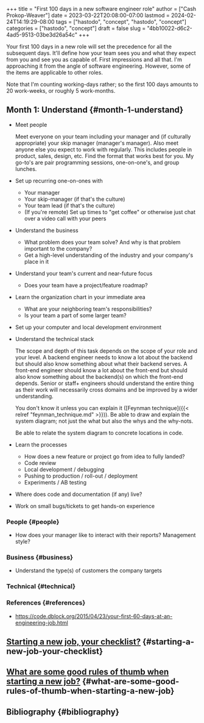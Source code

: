 +++
title = "First 100 days in a new software engineer role"
author = ["Cash Prokop-Weaver"]
date = 2023-03-22T20:08:00-07:00
lastmod = 2024-02-24T14:19:29-08:00
tags = ["hastodo", "concept", "hastodo", "concept"]
categories = ["hastodo", "concept"]
draft = false
slug = "4bb10022-d6c2-4ad5-9513-03be3d26a54c"
+++

Your first 100 days in a new role will set the precedence for all the subsequent days. It'll define how your team sees you and what they expect from you and see you as capable of. First impressions and all that. I'm approaching it from the angle of software engineering. However, some of the items are applicable to other roles.

Note that I'm counting working-days rather; so the first 100 days amounts to 20 work-weeks, or roughly 5 work-months.


## Month 1: Understand {#month-1-understand}

-   Meet people

    Meet everyone on your team including your manager and (if culturally appropriate) your skip manager (manager's manager). Also meet anyone else you expect to work with regularly. This includes people in product, sales, design, etc. Find the format that works best for you. My go-to's are pair programming sessions, one-on-one's, and group lunches.

-   Set up recurring one-on-ones with
    -   Your manager
    -   Your skip-manager (if that's the culture)
    -   Your team lead (if that's the culture)
    -   (If you're remote) Set up times to "get coffee" or otherwise just chat over a video call with your peers
-   Understand the business
    -   What problem does your team solve? And why is that problem important to the company?
    -   Get a high-level understanding of the industry and your company's place in it
-   Understand your team's current and near-future focus
    -   Does your team have a project/feature roadmap?
-   Learn the organization chart in your immediate area
    -   What are your neighboring team's responsibilities?
    -   Is your team a part of some larger team?
-   Set up your computer and local development environment
-   Understand the technical stack

    The scope and depth of this task depends on the scope of your role and your level. A backend engineer needs to know a lot about the backend but should also know something about what their backend serves. A front-end engineer should know a lot about the front-end but should also know something about the backend(s) on which the front-end depends. Senior or staff+ engineers should understand the entire thing as their work will necessarily cross domains and be improved by a wider understanding.

    You don't know it unless you can explain it ([Feynman technique]({{< relref "feynman_technique.md" >}})). Be able to draw and explain the system diagram; not just the what but also the whys and the why-nots.

    Be able to relate the system diagram to concrete locations in code.
-   Learn the processes
    -   How does a new feature or project go from idea to fully landed?
    -   Code review
    -   Local development / debugging
    -   Pushing to production / roll-out / deployment
    -   Experiments / AB testing
-   Where does code and documentation (if any) live?
-   Work on small bugs/tickets to get hands-on experience


### People {#people}

-   How does your manager like to interact with their reports? Management style?


### Business {#business}

-   Understand the type(s) of customers the company targets


### Technical {#technical}


### References {#references}

-   <https://code.dblock.org/2015/04/23/your-first-60-days-at-an-engineering-job.html>


## [Starting a new job, your checklist?](https://www.reddit.com/r/ExperiencedDevs/comments/17kr74h/starting_a_new_job_your_checklist/) {#starting-a-new-job-your-checklist}


## [What are some good rules of thumb when starting a new job?](https://www.reddit.com/r/cscareerquestions/comments/17kqovg/what_are_some_good_rules_of_thumb_when_starting_a/) {#what-are-some-good-rules-of-thumb-when-starting-a-new-job}


## Bibliography {#bibliography}

<style>.csl-entry{text-indent: -1.5em; margin-left: 1.5em;}</style><div class="csl-bib-body">
</div>
